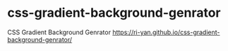 # css-gradient-background-genrator
CSS Gradient Background Genrator
https://ri-yan.github.io/css-gradient-background-genrator/
